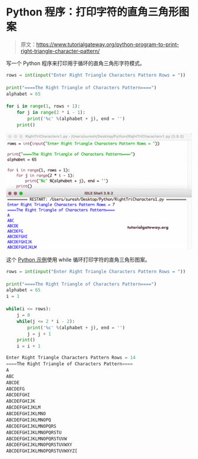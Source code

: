 # Python 程序：打印字符的直角三角形图案

> 原文：<https://www.tutorialgateway.org/python-program-to-print-right-triangle-character-pattern/>

写一个 Python 程序来打印用于循环的直角三角形字符模式。

```py
rows = int(input("Enter Right Triangle Characters Pattern Rows = "))

print("====The Right Triangle of Characters Pattern====")
alphabet = 65

for i in range(1, rows + 1):
    for j in range(2 * i - 1):
        print('%c' %(alphabet + j), end = '')
    print()
```

![Python Program to Print Right Triangle Character Pattern](img/588e0ed36cc26b5eda7a3c4550602217.png)

这个 [Python 示例](https://www.tutorialgateway.org/python-programming-examples/)使用 while 循环打印字符的直角三角形图案。

```py
rows = int(input("Enter Right Triangle Characters Pattern Rows = "))

print("====The Right Triangle of Characters Pattern====")
alphabet = 65
i = 1

while(i <= rows):
    j = 0
    while(j <= 2 * i - 2):
        print('%c' %(alphabet + j), end = '')
        j = j + 1
    print()
    i = i + 1
```

```py
Enter Right Triangle Characters Pattern Rows = 14
====The Right Triangle of Characters Pattern====
A
ABC
ABCDE
ABCDEFG
ABCDEFGHI
ABCDEFGHIJK
ABCDEFGHIJKLM
ABCDEFGHIJKLMNO
ABCDEFGHIJKLMNOPQ
ABCDEFGHIJKLMNOPQRS
ABCDEFGHIJKLMNOPQRSTU
ABCDEFGHIJKLMNOPQRSTUVW
ABCDEFGHIJKLMNOPQRSTUVWXY
ABCDEFGHIJKLMNOPQRSTUVWXYZ[
```